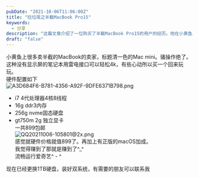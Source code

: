 ```yaml
---
pubDate: "2021-10-06T11:06:00Z"
title: "捡垃圾之半截MacBook Pro15"
keywords:
  - 分享
description: "这篇文章介绍了一位购买了半截MacBook Pro15的用户的经历。他在小黄鱼上找到了卖半截MacBook的卖家，虽然没有显示屏，但可以通过雷电接口连接4K显示器。这台MacBook Pro15的硬件配置包括i7 4代处理器、16GB内存、256GB固态硬盘和GT750M 2GB独立显卡，售价为899元。作者认为这个价格很划算，而且还有正版的macOS系统。他已经将硬盘更换为1TB，并安装了双系统，有需要的朋友可以联系他。"
draft: "false"
---
```


<p>小黄鱼上很多卖半截的MacBook的卖家，标题清一色的Mac mini。骚操作绝了。<br />这种没有显示屏的笔记本用雷电接口可以轻松4k，有些心动所以买一个回来玩玩。<br />硬件配置如下<br /><img src="https://blog.asbid.cn/usr/uploads/2021/10/2575204875.png" alt="A3D684F6-B781-4356-A92F-9DFE6371B798.png" title="A3D684F6-B781-4356-A92F-9DFE6371B798.png"></p><ul><li>i7 4代处理器4核8线程</li><li>16g ddr3内存</li><li>256g nvme固态硬盘</li><li>gt750m 2g 独立显卡<br />一共899包邮<br /><img src="https://blog.asbid.cn/usr/uploads/2021/10/657384936.png" alt="QQ20211006-105801@2x.png" title="QQ20211006-105801@2x.png"><br />感觉就硬件价格就值899了。再加上有正版的macOS加成。<br />我觉得赚到了那就是赚到了^_^<br />流畅运行爱奇艺^ - ^</li></ul><p>现在已经更换1TB硬盘，装好双系统，有需要的朋友可以联系我</p>